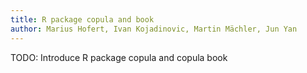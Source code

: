 ```yaml
---
title: R package copula and book
author: Marius Hofert, Ivan Kojadinovic, Martin Mächler, Jun Yan
---
```


TODO: Introduce R package copula and copula book
